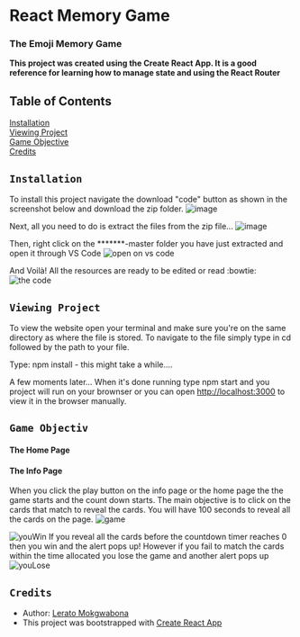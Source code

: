 # React Memory Game
### The Emoji Memory Game 

**This project was created using the Create React App. It is a good reference for learning how to manage state and using the React Router**

## Table of Contents  

[Installation](#installation)  
[Viewing Project](#view)  
[Game Objective](#game)  
[Credits](#credits)  

<a name="installation"/>  

## `Installation`

To install this project navigate the download "code" button as shown in the screenshot below and download the zip folder.
![image](https://user-images.githubusercontent.com/79574031/113320208-8a110e00-9312-11eb-81fa-3b903f1a4574.png)


Next, all you need to do is extract the files from the zip file...
![image](https://user-images.githubusercontent.com/79574031/113320731-220ef780-9313-11eb-9808-d3947feb47dd.png)



Then, right click on the *******-master folder you have just extracted and open it through VS Code
![open on vs code](https://user-images.githubusercontent.com/79574031/109513891-365e9b00-7aae-11eb-8631-ccadf47dbb92.png)


And Voilà! All the resources are ready to be edited or read :bowtie:
![the code](https://user-images.githubusercontent.com/79574031/109514186-6dcd4780-7aae-11eb-884f-3a1258c31721.png)




<a name="view"/>

## `Viewing Project`


To view the website open your terminal and make sure you're on the same directory as where the file is stored.
To navigate to the file simply type in cd followed by the path to your file.


Type: npm install - this might take a while....

A few moments later... When it's done running type npm start and you project will run 
on your brownser or you can open [http://localhost:3000](http://localhost:3000) to view it in the browser manually.




<a name="game"/>

## `Game Objectiv`

#### The Home Page

#### The Info Page

When you click the play button on the info page or the home page the the
game starts and the count down starts. The main objective is to click on
the cards that match to reveal the cards. You will have 100 seconds to reveal
all the cards on the page.
![game](https://user-images.githubusercontent.com/79574031/113316194-5a600700-930e-11eb-85df-336f85a9cc98.png)

![youWin](https://user-images.githubusercontent.com/79574031/113317150-60a2b300-930f-11eb-9cf6-8142d3f3fcd5.JPG)
If you reveal all the cards before the countdown timer reaches 0 then
you win and the alert pops up! However if you fail to match the cards within the time allocated you lose the game
and another alert pops up
![youLose](https://user-images.githubusercontent.com/79574031/113317172-64ced080-930f-11eb-8aed-d991d891f576.JPG)

<a name="credits"/>

## `Credits`

 * Author: [Lerato Mokgwabona](https://github.com/Lerato029)
 * This project was bootstrapped with [Create React App](https://github.com/facebook/create-react-app)





